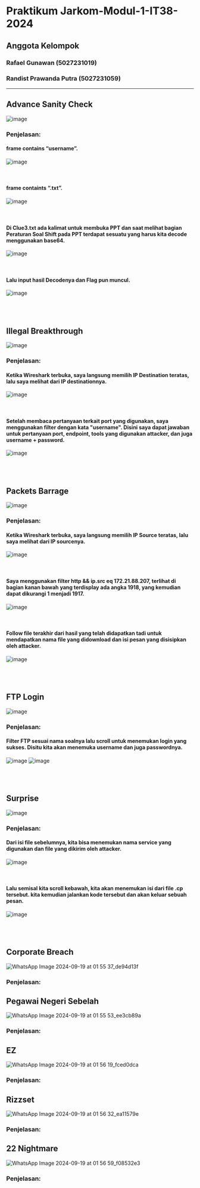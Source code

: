 # Praktikum Jarkom-Modul-1-IT38-2024

## Anggota Kelompok
### Rafael Gunawan (5027231019)
### Randist Prawanda Putra (5027231059)
<hr>

## Advance Sanity Check
![image](https://github.com/user-attachments/assets/72404291-f721-414d-8c5e-5013cabd9b42)
### Penjelasan:
#### frame contains “username”.
![image](https://github.com/user-attachments/assets/b0d42e22-ffd5-4100-b234-24395e8f3c61) <br><br><br>
#### frame containts “.txt”.
![image](https://github.com/user-attachments/assets/885fc7d4-d22d-4cde-8397-28fe515880ec) <br><br><br>
#### Di Clue3.txt ada kalimat untuk membuka PPT dan saat melihat bagian Peraturan Soal Shift pada PPT terdapat sesuatu yang harus kita decode menggunakan base64. 
![image](https://github.com/user-attachments/assets/90c7e607-2d96-4855-88a1-3a5b0e9295a7) <br><br><br>
#### Lalu input hasil Decodenya dan Flag pun muncul.
![image](https://github.com/user-attachments/assets/633c4c1e-c704-4b10-9a9a-efe5e601a335) <br><br><br><br>


## Illegal Breakthrough
![image](https://github.com/user-attachments/assets/73a31576-16f5-4f2b-877e-8b1d35ec69a8)
### Penjelasan:
#### Ketika Wireshark terbuka, saya langsung memilih IP Destination teratas, lalu saya melihat dari IP destinationnya.
![image](https://github.com/user-attachments/assets/a61e0bc2-01fc-4bb6-af8c-a270dd76ceeb) <br><br><br>
#### Setelah membaca pertanyaan terkait port yang digunakan, saya menggunakan filter dengan kata "username". Disini saya dapat jawaban untuk pertanyaan port, endpoint, tools yang digunakan attacker, dan juga username + password.
![image](https://github.com/user-attachments/assets/e738b1c1-1be7-4f97-a489-0b74e7bac466) <br><br><br><br>

## Packets Barrage
![image](https://github.com/user-attachments/assets/891286bb-4521-4b9d-b465-51b653fbb2e8)
### Penjelasan: 
#### Ketika Wireshark terbuka, saya langsung memilih IP Source teratas, lalu saya melihat dari IP sourcenya.
![image](https://github.com/user-attachments/assets/a61e0bc2-01fc-4bb6-af8c-a270dd76ceeb) <br><br><br>
#### Saya menggunakan filter http && ip.src eq 172.21.88.207, terlihat di bagian kanan bawah yang terdisplay ada angka 1918, yang kemudian dapat dikurangi 1 menjadi 1917.
![image](https://github.com/user-attachments/assets/42a5997b-24f7-449c-abc3-31131fb61125) <br><br><br>
#### Follow file terakhir dari hasil yang telah didapatkan tadi untuk mendapatkan nama file yang didownload dan isi pesan yang disisipkan oleh attacker. 
![image](https://github.com/user-attachments/assets/6bc9862b-34e7-4597-9a84-71f427cdca6b) <br><br><br><br>

## FTP Login
![image](https://github.com/user-attachments/assets/a679376f-6612-4bc5-9ea2-a7ee493a0f20)
### Penjelasan:
#### Filter FTP sesuai nama soalnya lalu scroll untuk menemukan login yang sukses. Disitu kita akan menemuka username dan juga passwordnya.
![image](https://github.com/user-attachments/assets/61983403-cbe0-4157-938e-af816a861111)
![image](https://github.com/user-attachments/assets/07d21460-f52c-48d7-ad81-9ff4060b62a8) <br><br><br><br>

## Surprise
![image](https://github.com/user-attachments/assets/3cc33f1d-3940-4f3f-867c-60ea947602db)
### Penjelasan:
#### Dari isi file sebelumnya, kita bisa menemukan nama service yang digunakan dan file yang dikirim oleh attacker.
![image](https://github.com/user-attachments/assets/07d21460-f52c-48d7-ad81-9ff4060b62a8) <br><br><br>
#### Lalu semisal kita scroll kebawah, kita akan menemukan isi dari file .cp tersebut. kita kemudian jalankan kode tersebut dan akan keluar sebuah pesan.
![image](https://github.com/user-attachments/assets/4ca9a2f1-0f61-469f-bdbe-d24445cc306e) <br><br><br><br>

## Corporate Breach
![WhatsApp Image 2024-09-19 at 01 55 37_de94d13f](https://github.com/user-attachments/assets/7b790330-a25f-417c-8292-a1fafc656a75)
### Penjelasan:

## Pegawai Negeri Sebelah
![WhatsApp Image 2024-09-19 at 01 55 53_ee3cb89a](https://github.com/user-attachments/assets/11e81edd-b144-450d-b743-5eefc7d1b86c)
### Penjelasan:

## EZ
![WhatsApp Image 2024-09-19 at 01 56 19_fced0dca](https://github.com/user-attachments/assets/66ea2ad9-2ccf-4c2b-b563-f937800189d8)
### Penjelasan:

## Rizzset
![WhatsApp Image 2024-09-19 at 01 56 32_ea11579e](https://github.com/user-attachments/assets/95cbb603-c7aa-4d02-85e4-c92cdaf86a67)
### Penjelasan:

## 22 Nightmare
![WhatsApp Image 2024-09-19 at 01 56 59_f08532e3](https://github.com/user-attachments/assets/99b593e9-34c9-47ab-96f2-60a6c7829055)
### Penjelasan:
